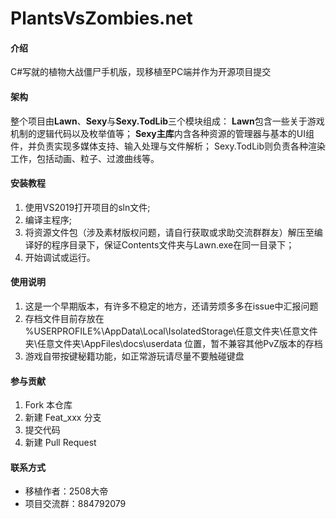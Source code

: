 # PlantsVsZombies.net

#### 介绍
C#写就的植物大战僵尸手机版，现移植至PC端并作为开源项目提交

#### 架构
整个项目由**Lawn**、**Sexy**与**Sexy.TodLib**三个模块组成：
**Lawn**包含一些关于游戏机制的逻辑代码以及枚举值等；
**Sexy主库**内含各种资源的管理器与基本的UI组件，并负责实现多媒体支持、输入处理与文件解析；
Sexy.TodLib则负责各种渲染工作，包括动画、粒子、过渡曲线等。

#### 安装教程

1.  使用VS2019打开项目的sln文件;
2.	编译主程序;
3.	将资源文件包（涉及素材版权问题，请自行获取或求助交流群群友）解压至编译好的程序目录下，保证Contents文件夹与Lawn.exe在同一目录下；
4.	开始调试或运行。

#### 使用说明

1.  这是一个早期版本，有许多不稳定的地方，还请劳烦多多在issue中汇报问题
2.  存档文件目前存放在 %USERPROFILE%\AppData\Local\IsolatedStorage\任意文件夹\任意文件夹\任意文件夹\AppFiles\docs\userdata 位置，暂不兼容其他PvZ版本的存档
3.  游戏自带按键秘籍功能，如正常游玩请尽量不要触碰键盘

#### 参与贡献

1.  Fork 本仓库
2.  新建 Feat_xxx 分支
3.  提交代码
4.  新建 Pull Request


#### 联系方式

- 移植作者：2508大帝
- 项目交流群：884792079
